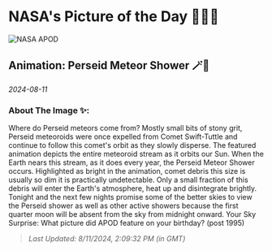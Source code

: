 
# NASA's Picture of the Day 🧑‍🚀💫

  ![NASA APOD](undefined)
  
  ## Animation: Perseid Meteor Shower 🪄🌌
  
  _2024-08-11_
  
  ### About The Image ✨: 
  
  Where do Perseid meteors come from? Mostly small bits of stony grit, Perseid meteoroids were once expelled from Comet Swift-Tuttle and continue to follow this comet's orbit as they slowly disperse.  The featured animation depicts the entire meteoroid stream as it orbits our Sun.  When the Earth nears this stream, as it does every year, the Perseid Meteor Shower occurs.  Highlighted as bright in the animation, comet debris this size is usually so dim it is practically undetectable.  Only a small fraction of this debris will enter the Earth's atmosphere, heat up and disintegrate brightly.  Tonight and the next few nights promise some of the better skies to view the Perseid shower as well as other active showers because the first quarter moon will be absent from the sky from midnight onward.   Your Sky Surprise: What picture did APOD feature on your birthday? (post 1995)
  
  
  
  > _Last Updated: 8/11/2024, 2:09:32 PM (in GMT)_
  